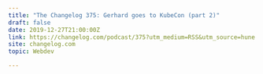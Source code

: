 ```yaml
---
title: "The Changelog 375: Gerhard goes to KubeCon (part 2)"
draft: false
date: 2019-12-27T21:00:00Z
link: https://changelog.com/podcast/375?utm_medium=RSS&utm_source=hune
site: changelog.com
topic: Webdev  

---
```

